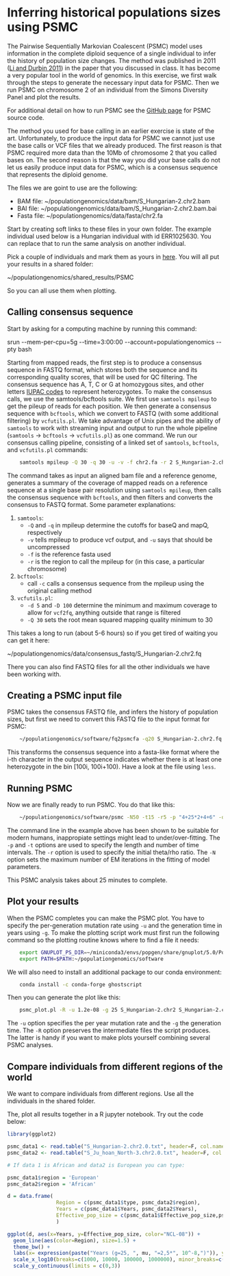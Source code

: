 # Inferring historical populations sizes using PSMC

The Pairwise Sequentially Markovian Coalescent (PSMC) model uses information in the complete diploid sequence of a single individual to infer the history of population size changes. The method was published in 2011 ([Li and Durbin 2011](https://www.nature.com/articles/nature10231)) in the paper that you discussed in class. It has become a very popular tool in the world of genomics. In this exercise, we first walk through the steps to generate the necessary input data for PSMC. Then we run PSMC on chromosome 2 of an individual from the Simons Diversity Panel and plot the results.

For additional detail on how to run PSMC see the [GitHub page](https://github.com/lh3/psmc) for PSMC source code.

The method you used for base calling in an earlier exercise is state of the art. Unfortunately, to produce the input data for PSMC we cannot just use the base calls or VCF files that we already produced. The first reason is that PSMC required more data than the 10Mb of chromosome 2 that you called bases on. The second reason is that the way you did your base calls do not let us easily produce input data for PSMC, which is a consensus sequence that represents the diploid genome. 

The files we are goint to use are the following:
- BAM file: ~/populationgenomics/data/bam/S_Hungarian-2.chr2.bam
- BAI file: ~/populationgenomics/data/bam/S_Hungarian-2.chr2.bam.bai
- Fasta file: ~/populationgenomics/data/fasta/chr2.fa

Start by creating soft links to these files in your own folder. The example individual used below is a Hungarian individual with id ERR1025630. You can replace that to run the same analysis on another individual.

Pick a couple of individuals and mark them as yours in [here](https://docs.google.com/spreadsheets/d/1OEHI1tNiwHrwKkl9L5rPtbVKCHQDpCZtKzpnZ1sWKJY/edit?usp=sharing). You will all put your results in a shared folder:

~/populationgenomics/shared_results/PSMC

So you can all use them when plotting.

## Calling consensus sequence

Start by asking for a computing machine by running this command:

srun --mem-per-cpu=5g --time=3:00:00 --account=populationgenomics --pty bash

Starting from mapped reads, the first step is to produce a consensus sequence in FASTQ format, which stores both the sequence and its corresponding quality scores, that will be used for QC filtering. The consensus sequence has A, T, C or G at homozygous sites, and other letters [IUPAC codes](https://www.bioinformatics.org/sms/iupac.html) to represent heterozygotes. To make the consensus calls, we use the samtools/bcftools suite. We first use `samtools mpileup` to get the pileup of reads for each position. We then generate a consensus sequence with `bcftools`, which we convert to FASTQ (with some additional filtering) by `vcfutils.pl`. We take advantage of Unix pipes and the ability of `samtools` to work with streaming input and output to run the whole pipeline (`samtools` -> `bcftools` -> `vcfutils.pl`) as one command. We run our consensus calling pipeline, consisting of a linked set of `samtools`, `bcftools`, and `vcfutils.pl` commands:

```bash
    samtools mpileup -Q 30 -q 30 -u -v -f chr2.fa -r 2 S_Hungarian-2.chr2.bam| ~/populationgenomics/software/bcftools call -c ~/populationgenomics/software/vcfutils.pl vcf2fq -d 5 -D 100 -Q 30 > S_Hungarian-2.chr2.fq
```

The command takes as input an aligned bam file and a reference genome, generates a summary of the coverage of mapped reads on a reference sequence at a single base pair resolution using `samtools mpileup`, then calls the consensus sequence with `bcftools`, and then filters and converts the consensus to FASTQ format. Some parameter explanations:

1. `samtools`:
    - `-Q` and `-q` in mpileup determine the cutoffs for baseQ and mapQ, respectively
    - `-v` tells mpileup to produce vcf output, and `-u` says that should be uncompressed
    - `-f` is the reference fasta used 
    - `-r` is the region to call the mpileup for (in this case, a particular chromosome)
2. `bcftools`:
    - call `-c` calls a consensus sequence from the mpileup using the original calling method
3. `vcfutils.pl`:
    - `-d 5` and `-D 100` determine the minimum and maximum coverage to allow for `vcf2fq`, anything outside that range is filtered
    - `-Q 30` sets the root mean squared mapping quality minimum to 30

This takes a long to run (about 5-6 hours) so if you get tired of waiting you can get it here:

~/populationgenomics/data/consensus_fastq/S_Hungarian-2.chr2.fq

There you can also find FASTQ files for all the other individuals we have been working with.

## Creating a PSMC input file
PSMC takes the consensus FASTQ file, and infers the history of population sizes, but first we need to convert this FASTQ file to the input format for PSMC:

```bash
    ~/populationgenomics/software/fq2psmcfa -q20 S_Hungarian-2.chr2.fq > S_Hungarian-2.chr2.psmcfa
```

This transforms the consensus sequence into a fasta-like format where the i-th character in the output sequence indicates whether there is at least one heterozygote in the bin [100i, 100i+100). Have a look at the file using `less`.

## Running PSMC

Now we are finally ready to run PSMC. You do that like this:

```bash
    ~/populationgenomics/software/psmc -N50 -t15 -r5 -p "4+25*2+4+6" -o S_Hungarian-2.chr2.psmc S_Hungarian-2.chr2.psmcfa
```

The command line in the example above has been shown to be suitable for modern humans, inappropiate settings might lead to under/over-fitting. The `-p` and `-t` options are used to specify the length and number of time intervals. The `-r` option is used to specify the initial theta/rho ratio. The `-N` option sets the maximum number of EM iterations in the fitting of model parameters.

This PSMC analysis takes about 25 minutes to complete. 

## Plot your results

When the PSMC completes you can make the PSMC plot. You have to specify the per-generation mutation rate using `-u` and the generation time in years using `-g`. To make the plotting script work must first run the following command so the plotting routine knows where to find a file it needs:

```bash
    export GNUPLOT_PS_DIR=~/miniconda3/envs/popgen/share/gnuplot/5.0/PostScript
    export PATH=$PATH:~/populationgenomics/software
```

We will also need to install an additional package to our conda environment:

```bash
    conda install -c conda-forge ghostscript
```

Then you can generate the plot like this:

```bash
    psmc_plot.pl -R -u 1.2e-08 -g 25 S_Hungarian-2.chr2 S_Hungarian-2.chr2.psmc
```

The `-u` option specifies the per year mutation rate and the `-g` the generation time. The `-R` option preserves the intermediate files the script produces. The latter is handy if you want to make plots yourself combining several PSMC analyses.

## Compare individuals from different regions of the world

We want to compare individuals from different regions. Use all the individuals in the shared folder.

The, plot all results together in a R jupyter notebook. Try out the code below:

```R
library(ggplot2)

psmc_data1 <- read.table("S_Hungarian-2.chr2.0.txt", header=F, col.names = c('Years', 'Effective_pop_size', 'X', 'Y', 'C'))
psmc_data2 <- read.table("S_Ju_hoan_North-3.chr2.0.txt", header=F, col.names = c('Years', 'Effective_pop_size', 'X', 'Y', 'C'))

# If data 1 is African and data2 is European you can type: 

psmc_data1$region = 'European'
psmc_data2$region = 'African'

d = data.frame(
                Region = c(psmc_data1$type, psmc_data2$region), 
                Years = c(psmc_data1$Years, psmc_data2$Years), 
                Effective_pop_size = c(psmc_data1$Effective_pop_size,psmc_data2$Effective_pop_size)
                )

ggplot(d, aes(x=Years, y=Effective_pop_size, color="NCL-08")) + 
  geom_line(aes(color=Region), size=1.5) + 
  theme_bw() + 
  labs(x= expression(paste("Years (g=25, ", mu, "=2,5*", 10^-8,")")), y="Effective population size", title='Results of PSMC') +
  scale_x_log10(breaks=c(1000, 10000, 100000, 1000000), minor_breaks=c(500, 5000, 50000, 500000)) +
  scale_y_continuous(limits = c(0,3))

```
